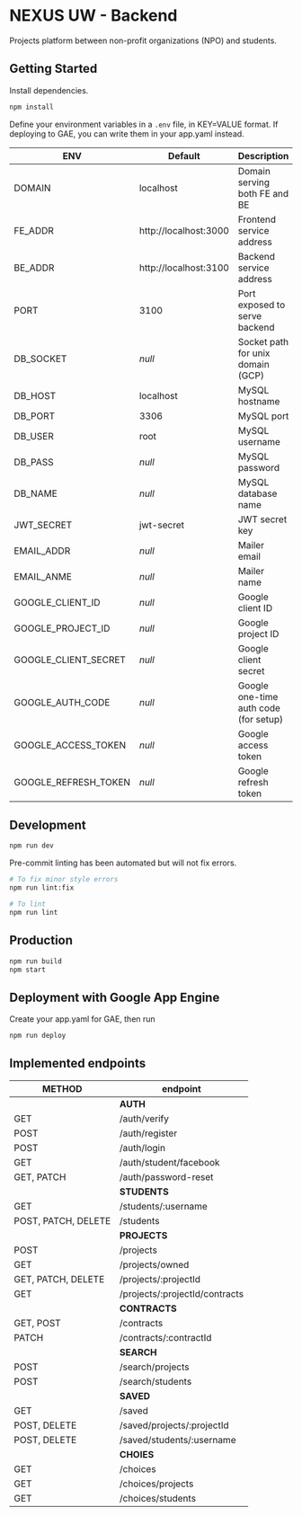 # NEXUS UW - Backend

Projects platform between non-profit organizations (NPO) and students.

## Getting Started

Install dependencies.

```sh
npm install
```

Define your environment variables in a `.env` file, in KEY=VALUE format. If deploying to GAE, you can write them in your app.yaml instead.

| ENV                  | Default               | Description                           |
| -------------------- | --------------------- | ------------------------------------- |
| DOMAIN               | localhost             | Domain serving both FE and BE         |
| FE_ADDR              | http://localhost:3000 | Frontend service address              |
| BE_ADDR              | http://localhost:3100 | Backend service address               |
| PORT                 | 3100                  | Port exposed to serve backend         |
| DB_SOCKET            | _null_                | Socket path for unix domain (GCP)     |
| DB_HOST              | localhost             | MySQL hostname                        |
| DB_PORT              | 3306                  | MySQL port                            |
| DB_USER              | root                  | MySQL username                        |
| DB_PASS              | _null_                | MySQL password                        |
| DB_NAME              | _null_                | MySQL database name                   |
| JWT_SECRET           | jwt-secret            | JWT secret key                        |
| EMAIL_ADDR           | _null_                | Mailer email                          |
| EMAIL_ANME           | _null_                | Mailer name                           |
| GOOGLE_CLIENT_ID     | _null_                | Google client ID                      |
| GOOGLE_PROJECT_ID    | _null_                | Google project ID                     |
| GOOGLE_CLIENT_SECRET | _null_                | Google client secret                  |
| GOOGLE_AUTH_CODE     | _null_                | Google one-time auth code (for setup) |
| GOOGLE_ACCESS_TOKEN  | _null_                | Google access token                   |
| GOOGLE_REFRESH_TOKEN | _null_                | Google refresh token                  |

## Development

```sh
npm run dev
```

Pre-commit linting has been automated but will not fix errors.

```sh
# To fix minor style errors
npm run lint:fix

# To lint
npm run lint
```

## Production

```sh
npm run build
npm start
```

## Deployment with Google App Engine

Create your app.yaml for GAE, then run

```sh
npm run deploy
```

## Implemented endpoints

| METHOD              | endpoint                       |
| ------------------- | ------------------------------ |
|                     | **AUTH**                       |
| GET                 | /auth/verify                   |
| POST                | /auth/register                 |
| POST                | /auth/login                    |
| GET                 | /auth/student/facebook         |
| GET, PATCH          | /auth/password-reset           |
|                     | **STUDENTS**                   |
| GET                 | /students/:username            |
| POST, PATCH, DELETE | /students                      |
|                     | **PROJECTS**                   |
| POST                | /projects                      |
| GET                 | /projects/owned                |
| GET, PATCH, DELETE  | /projects/:projectId           |
| GET                 | /projects/:projectId/contracts |
|                     | **CONTRACTS**                  |
| GET, POST           | /contracts                     |
| PATCH               | /contracts/:contractId         |
|                     | **SEARCH**                     |
| POST                | /search/projects               |
| POST                | /search/students               |
|                     | **SAVED**                      |
| GET                 | /saved                         |
| POST, DELETE        | /saved/projects/:projectId     |
| POST, DELETE        | /saved/students/:username      |
|                     | **CHOIES**                     |
| GET                 | /choices                       |
| GET                 | /choices/projects              |
| GET                 | /choices/students              |
